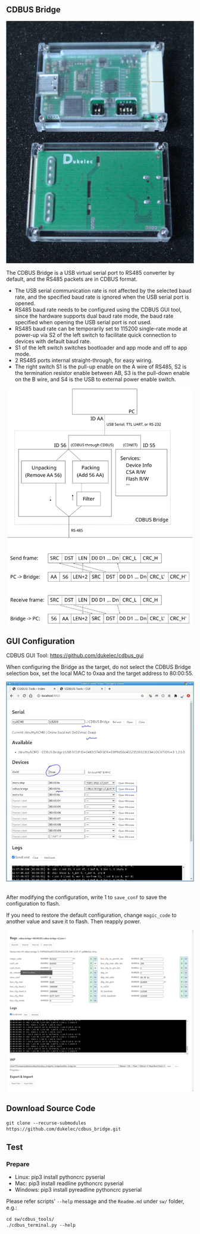 ## CDBUS Bridge

<img alt="cdbus_bridge" src="doc/img/cdbus_bridge_v4.jpg">

The CDBUS Bridge is a USB virtual serial port to RS485 converter by default, and the RS485 packets are in CDBUS format.

 - The USB serial communication rate is not affected by the selected baud rate, and the specified baud rate is ignored when the USB serial port is opened.
 - RS485 baud rate needs to be configured using the CDBUS GUI tool, since the hardware supports dual baud rate mode, the baud rate specified when opening the USB serial port is not used.
 - RS485 baud rate can be temporarily set to 115200 single-rate mode at power-up via S2 of the left switch to facilitate quick connection to devices with default baud rate.
 - S1 of the left switch switches bootloader and app mode and off to app mode.
 - 2 RS485 ports internal straight-through, for easy wiring.
 - The right switch S1 is the pull-up enable on the A wire of RS485, S2 is the termination resistor enable between AB, S3 is the pull-down enable on the B wire, and S4 is the USB to external power enable switch.

<img alt="bridge_mode" src="doc/img/bridge_mode.svg">


## GUI Configuration

CDBUS GUI Tool: https://github.com/dukelec/cdbus_gui

When configuring the Bridge as the target, do not select the CDBUS Bridge selection box, set the local MAC to 0xaa and the target address to 80:00:55.

<img src="doc/img/cdgui1.png">
<br><br>

After modifying the configuration, write 1 to `save_conf` to save the configuration to flash.

If you need to restore the default configuration, change `magic_code` to another value and save it to flash. Then reapply power.

<img src="doc/img/cdgui2.png">


## Download Source Code

```
git clone --recurse-submodules https://github.com/dukelec/cdbus_bridge.git
```

## Test

### Prepare
 - Linux: pip3 install pythoncrc pyserial
 - Mac: pip3 install readline pythoncrc pyserial
 - Windows: pip3 install pyreadline pythoncrc pyserial

Please refer scripts' `--help` message and the `Readme.md` under `sw/` folder, e.g.:

```
cd sw/cdbus_tools/
./cdbus_terminal.py --help
```


